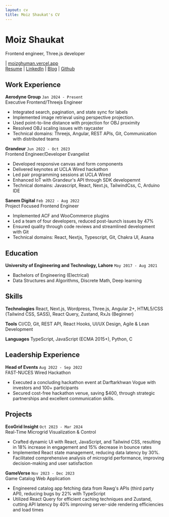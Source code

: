 ```yaml
---
layout: cv
title: Moiz Shaukat's CV
---
```

# Moiz Shaukat

<div id="webaddress">
    <p id="personal-contacts">Frontend engineer, Three.js developer</p>
    | <a href="https://moizghuman.vercel.app">moizghuman.vercel.app</a>
</div>

<div id="webaddress">
<a href="https://moizghuman.gihtub.io/markdown-cv">Resume</a>
| <a href="https://www.linkedin.com/in/moiz-shaukat-7ba6991ab/">LinkedIn</a>
| <a href="https://moizghuman.vercel.app/blogs">Blog</a>
| <a href="https://github.com/moizghumann">Github</a>
</div>

Work Experience
---------------

**Aerodyne Group** `Jan 2024 - Present`  
Executive Frontend/Threejs Engineer

*   Integrated search, pagination, and state sync for labels
*   Implemented image retrieval using perspective projection.
*   Used point-to-line distance with projection for OBJ proximity
*   Resolved OBJ scaling issues with raycaster
*   Technical domains: Threejs, Angular, REST APIs, Git, Communication with distributed teams

**Grandeur** `Jun 2022 - Oct 2023`  
Frontend Engineer/Developer Evangelist

*   Developed responsive canvas and form components
*   Delivered keynotes at UCLA Wired hackathon
*   Led pair programming sessions at UCLA Wired
*   Enhanced IoT with Grandeur's API through SDK developemnt
*   Technical domains: Javascript, React, Next.js, TailwindCss, C, Arduino IDE

**Sanem Digital** `Feb 2022 - Aug 2022`  
Project Focused Frontend Engineer

*   Implemented ACF and WooCommerce plugins
*   Led a team of four developers, reduced post-launch issues by 47%
*   Ensured quality through code reviews and streamlined development with Git
*   Technical domains: React, Nextjs, Typescript, Git, Chakra UI, Asana
  

Education
---------

**University of Engineering and Technology, Lahore** `May 2017 - Aug 2021`

*   Bachelors of Engineering (Electrical)
*   Data Structures and Algorithms, Discrete Math, Deep learning


Skills
--------

**Technologies** React, Next.js, Wordpress, Three.js, Angular 2+, HTML5/CSS (Tailwind CSS, SASS), React Query, Zustand, RxJs (Beginner)

**Tools** CI/CD, Git, REST API, React Hooks, UI/UX Design, Agile & Lean Development

**Languages** TypeScript, JavaScript (ECMA 2015+), Python, C


Leadership Experience
----------

**Head of Events** `Aug 2022 - Sep 2022`  
FAST-NUCES Wired Hackathon

*   Executed a concluding hackathon event at Darftarkhwan Vogue with investors and 100+ participants
*   Secured cost-free hackathon venue, saving $400, through strategic partnerships and excellent communication skills.


Projects
-----------------

**EcoGrid Insight** `Oct 2023 - Mar 2024`  
Real-Time Microgrid Visualization & Control

*   Crafted dynamic UI with React, JavaScript, and Tailwind CSS, resulting in 18% increase in engagement and 15% decrease in
bounce rates
*   Implemented React state management, reducing data latency by 30%. Facilitated comprehensive analysis of microgrid performance, improving decision-making and user satisfaction

**GameVerse** `Nov 2023 - Dec 2023`  
Game Catalog Web Application

*   Engineered catalog app fetching data from Rawg's APIs (third party API), reducing bugs by 22% with TypeScript
*   Utilized React Query for efficient caching techniques and Zustand, cutting API latency by 40% improving server-side rendering efficiencies and load times



<!-- ### Footer

Last updated: May 2013 -->


